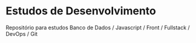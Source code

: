 # Estudos de Desenvolvimento
Repositório para estudos  Banco de Dados / Javascript / Front / Fullstack / DevOps / Git
